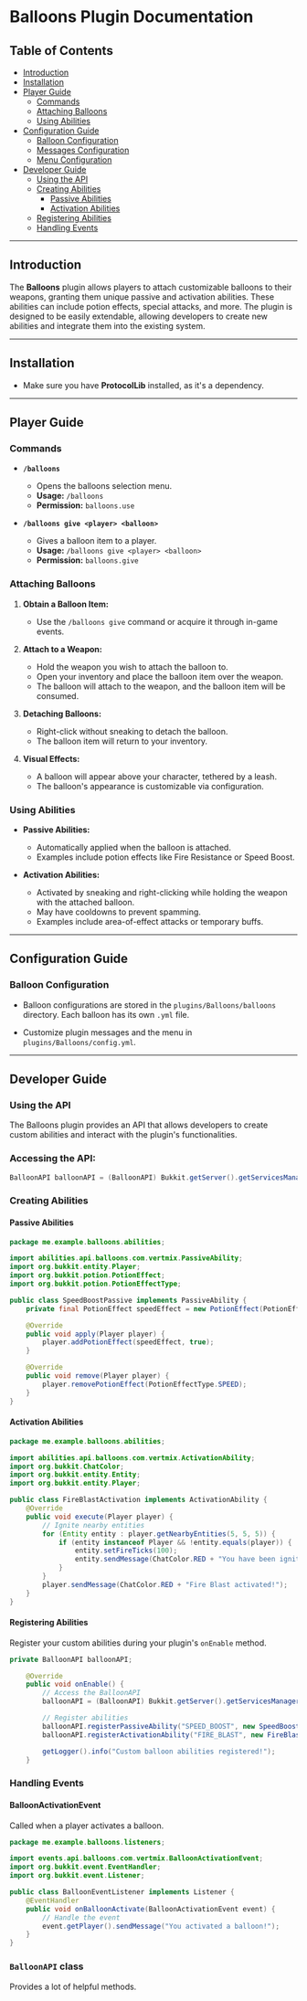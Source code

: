# Balloons Plugin Documentation

## Table of Contents

- [Introduction](#introduction)
- [Installation](#installation)
- [Player Guide](#player-guide)
    - [Commands](#commands)
    - [Attaching Balloons](#attaching-balloons)
    - [Using Abilities](#using-abilities)
- [Configuration Guide](#configuration-guide)
    - [Balloon Configuration](#balloon-configuration)
    - [Messages Configuration](#messages-configuration)
    - [Menu Configuration](#menu-configuration)
- [Developer Guide](#developer-guide)
    - [Using the API](#using-the-api)
    - [Creating Abilities](#creating-abilities)
        - [Passive Abilities](#passive-abilities)
        - [Activation Abilities](#activation-abilities)
    - [Registering Abilities](#registering-abilities)
    - [Handling Events](#handling-events)

---

## Introduction

The **Balloons** plugin allows players to attach customizable balloons to their weapons, granting them unique passive and activation abilities. These abilities can include potion effects, special attacks, and more. The plugin is designed to be easily extendable, allowing developers to create new abilities and integrate them into the existing system.

---

## Installation
- Make sure you have **ProtocolLib** installed, as it's a dependency.
---

## Player Guide

### Commands

- **`/balloons`**
    - Opens the balloons selection menu.
    - **Usage:** `/balloons`
    - **Permission:** `balloons.use`

- **`/balloons give <player> <balloon>`**
    - Gives a balloon item to a player.
    - **Usage:** `/balloons give <player> <balloon>`
    - **Permission:** `balloons.give`

### Attaching Balloons

1. **Obtain a Balloon Item:**
    - Use the `/balloons give` command or acquire it through in-game events.

2. **Attach to a Weapon:**
    - Hold the weapon you wish to attach the balloon to.
    - Open your inventory and place the balloon item over the weapon.
    - The balloon will attach to the weapon, and the balloon item will be consumed.

3. **Detaching Balloons:**
    - Right-click without sneaking to detach the balloon.
    - The balloon item will return to your inventory.

4. **Visual Effects:**
    - A balloon will appear above your character, tethered by a leash.
    - The balloon's appearance is customizable via configuration.

### Using Abilities

- **Passive Abilities:**
    - Automatically applied when the balloon is attached.
    - Examples include potion effects like Fire Resistance or Speed Boost.

- **Activation Abilities:**
    - Activated by sneaking and right-clicking while holding the weapon with the attached balloon.
    - May have cooldowns to prevent spamming.
    - Examples include area-of-effect attacks or temporary buffs.

---

## Configuration Guide

### Balloon Configuration

- Balloon configurations are stored in the `plugins/Balloons/balloons` directory. Each balloon has its own `.yml` file.

- Customize plugin messages and the menu in `plugins/Balloons/config.yml`.

---

## Developer Guide
### Using the API
The Balloons plugin provides an API that allows developers to create custom abilities and interact with the plugin's functionalities.

### Accessing the API:

```java
BalloonAPI balloonAPI = (BalloonAPI) Bukkit.getServer().getServicesManager().getRegistration(BalloonAPI.class).getProvider();
```

### Creating Abilities
#### Passive Abilities
```java
package me.example.balloons.abilities;

import abilities.api.balloons.com.vertmix.PassiveAbility;
import org.bukkit.entity.Player;
import org.bukkit.potion.PotionEffect;
import org.bukkit.potion.PotionEffectType;

public class SpeedBoostPassive implements PassiveAbility {
    private final PotionEffect speedEffect = new PotionEffect(PotionEffectType.SPEED, Integer.MAX_VALUE, 1, false, false);

    @Override
    public void apply(Player player) {
        player.addPotionEffect(speedEffect, true);
    }

    @Override
    public void remove(Player player) {
        player.removePotionEffect(PotionEffectType.SPEED);
    }
}
```

#### Activation Abilities
```java
package me.example.balloons.abilities;

import abilities.api.balloons.com.vertmix.ActivationAbility;
import org.bukkit.ChatColor;
import org.bukkit.entity.Entity;
import org.bukkit.entity.Player;

public class FireBlastActivation implements ActivationAbility {
    @Override
    public void execute(Player player) {
        // Ignite nearby entities
        for (Entity entity : player.getNearbyEntities(5, 5, 5)) {
            if (entity instanceof Player && !entity.equals(player)) {
                entity.setFireTicks(100);
                entity.sendMessage(ChatColor.RED + "You have been ignited by " + player.getName() + "'s Fire Blast!");
            }
        }
        player.sendMessage(ChatColor.RED + "Fire Blast activated!");
    }
}
```

#### Registering Abilities
Register your custom abilities during your plugin's `onEnable` method.
```java
private BalloonAPI balloonAPI;

    @Override
    public void onEnable() {
        // Access the BalloonAPI
        balloonAPI = (BalloonAPI) Bukkit.getServer().getServicesManager().getRegistration(BalloonAPI.class).getProvider();

        // Register abilities
        balloonAPI.registerPassiveAbility("SPEED_BOOST", new SpeedBoostPassive());
        balloonAPI.registerActivationAbility("FIRE_BLAST", new FireBlastActivation());

        getLogger().info("Custom balloon abilities registered!");
    }
```

### Handling Events
#### BalloonActivationEvent
Called when a player activates a balloon.
```java
package me.example.balloons.listeners;

import events.api.balloons.com.vertmix.BalloonActivationEvent;
import org.bukkit.event.EventHandler;
import org.bukkit.event.Listener;

public class BalloonEventListener implements Listener {
    @EventHandler
    public void onBalloonActivate(BalloonActivationEvent event) {
        // Handle the event
        event.getPlayer().sendMessage("You activated a balloon!");
    }
}
```


### `BalloonAPI` class
Provides a lot of helpful methods.

